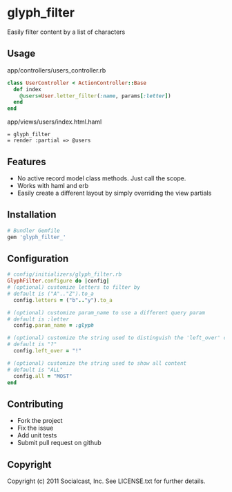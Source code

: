 # glyph_filter

Easily filter content by a list of characters

## Usage

app/controllers/users_controller.rb

```ruby
class UserController < ActionController::Base
  def index
    @users=User.letter_filter(:name, params[:letter])
  end
end
```

app/views/users/index.html.haml

```haml
= glyph_filter
= render :partial => @users
```

## Features

* No active record model class methods.  Just call the scope.
* Works with haml and erb
* Easily create a different layout by simply overriding the view partials

## Installation

```ruby
# Bundler Gemfile
gem 'glyph_filter_'
```

## Configuration

```ruby
# config/initializers/glyph_filter.rb
GlyphFilter.configure do |config|
# (optional) customize letters to filter by
# default is ("A".."Z").to_a
  config.letters = ("b".."y").to_a

# (optional) customize param_name to use a different query param
# default is :letter
  config.param_name = :glyph

# (optional) customize the string used to distinguish the 'left_over' content
# default is "?"
  config.left_over = "!"

# (optional) customize the string used to show all content
# default is "ALL"
  config.all = "MOST"
end
```

## Contributing
 
* Fork the project
* Fix the issue
* Add unit tests
* Submit pull request on github

## Copyright

Copyright (c) 2011 Socialcast, Inc. 
See LICENSE.txt for further details.

